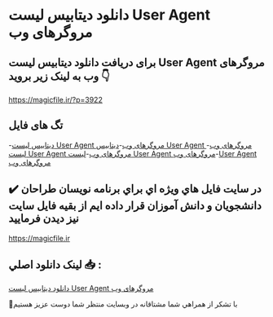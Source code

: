 # دانلود دیتابیس لیست User Agent مروگرهای وب

## برای دریافت دانلود دیتابیس لیست User Agent مروگرهای وب به لینک زیر بروید 👇

https://magicfile.ir/?p=3922

## تگ های فایل

-[دیتابیس لیست User Agent مروگرهای وب](https://magicfile.ir/product/%d8%af%db%8c%d8%aa%d8%a7%d8%a8%db%8c%d8%b3-%d9%84%db%8c%d8%b3%d8%aauser-agent-%d9%85%d8%b1%d9%88%da%af%d8%b1%d9%87%d8%a7%db%8c-%d9%88%d8%a8/)-[دیتابیس User Agent مروگرهای وب](https://magicfile.ir/product/%d8%af%db%8c%d8%aa%d8%a7%d8%a8%db%8c%d8%b3-%d9%84%db%8c%d8%b3%d8%aauser-agent-%d9%85%d8%b1%d9%88%da%af%d8%b1%d9%87%d8%a7%db%8c-%d9%88%d8%a8/)-[لیست User Agent مروگرهای وب](https://magicfile.ir/product/%d8%af%db%8c%d8%aa%d8%a7%d8%a8%db%8c%d8%b3-%d9%84%db%8c%d8%b3%d8%aauser-agent-%d9%85%d8%b1%d9%88%da%af%d8%b1%d9%87%d8%a7%db%8c-%d9%88%d8%a8/)-[لیست User Agent مروگرهای وب](https://magicfile.ir/product/%d8%af%db%8c%d8%aa%d8%a7%d8%a8%db%8c%d8%b3-%d9%84%db%8c%d8%b3%d8%aauser-agent-%d9%85%d8%b1%d9%88%da%af%d8%b1%d9%87%d8%a7%db%8c-%d9%88%d8%a8/)-[User Agent مروگرهای وب](https://magicfile.ir/product/%d8%af%db%8c%d8%aa%d8%a7%d8%a8%db%8c%d8%b3-%d9%84%db%8c%d8%b3%d8%aauser-agent-%d9%85%d8%b1%d9%88%da%af%d8%b1%d9%87%d8%a7%db%8c-%d9%88%d8%a8/)

## ✔️ در سايت فايل هاي ويژه اي براي برنامه نويسان طراحان دانشجويان و دانش آموزان قرار داده ايم از بقيه فايل سايت نيز ديدن فرماييد

https://magicfile.ir


## لينک دانلود اصلي 📥 :

[دانلود دیتابیس لیست User Agent مروگرهای وب](https://magicfile.ir/product/%d8%af%db%8c%d8%aa%d8%a7%d8%a8%db%8c%d8%b3-%d9%84%db%8c%d8%b3%d8%aauser-agent-%d9%85%d8%b1%d9%88%da%af%d8%b1%d9%87%d8%a7%db%8c-%d9%88%d8%a8/) 


🙏با تشکر از همراهي شما مشتاقانه در وبسایت منتظر شما دوست عزیز هستیم

